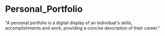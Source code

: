 # Personal_Portfolio
"A personal portfolio is a digital display of an individual's skills, accomplishments and work, providing a concise description of their career."
